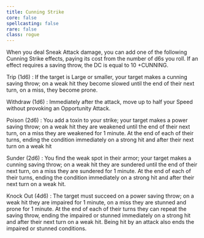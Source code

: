 ```yaml
---
title: Cunning Strike
core: false
spellcasting: false
rare: false
class: rogue
---
```

When you deal Sneak Attack damage, you can add one of the following Cunning Strike effects, paying its cost from the number of d6s you roll. If an effect requires a saving throw, the DC is equal to 10  +CUNNING.

Trip (1d6)
:  If the target is Large or smaller, your target makes a cunning saving throw; on a weak hit they become slowed until the end of their next turn, on a miss, they become prone.

Withdraw (1d6)
: Immediately after the attack, move up to half your Speed without provoking an Opportunity Attack.

Poison (2d6)
: You add a toxin to your strike; your target makes a power saving throw; on a weak hit they are weakened until the end of their next turn, on a miss they are weakened for 1 minute. At the end of each of their turns, ending the condition immediately on a strong hit and after their next turn on a weak hit

Sunder (2d6)
: You find the weak spot in their armor; your target makes a cunning saving throw; on a weak hit they are sundered until the end of their next turn, on a miss they are sundered for 1 minute. At the end of each of their turns, ending the condition immediately on a strong hit and after their next turn on a weak hit.

Knock Out (4d6)
: The target must succeed on a power saving throw; on a weak hit they are impaired for 1 minute, on a miss they are stunned and prone for 1 minute. At the end of each of their turns they can repeat the saving throw, ending the impaired or stunned immediately on a strong hit and after their next turn on a weak hit. Being hit by an attack also ends the impaired or stunned conditions.
